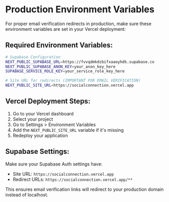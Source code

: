# Production Environment Variables

For proper email verification redirects in production, make sure these environment variables are set in your Vercel deployment:

## Required Environment Variables:

```bash
# Supabase Configuration
NEXT_PUBLIC_SUPABASE_URL=https://fvvqdmkdzbifxaaoyhdk.supabase.co
NEXT_PUBLIC_SUPABASE_ANON_KEY=your_anon_key_here
SUPABASE_SERVICE_ROLE_KEY=your_service_role_key_here

# Site URL for redirects (IMPORTANT FOR EMAIL VERIFICATION)
NEXT_PUBLIC_SITE_URL=https://socialconnection.vercel.app
```

## Vercel Deployment Steps:

1. Go to your Vercel dashboard
2. Select your project
3. Go to Settings > Environment Variables
4. Add the `NEXT_PUBLIC_SITE_URL` variable if it's missing
5. Redeploy your application

## Supabase Settings:

Make sure your Supabase Auth settings have:
- Site URL: `https://socialconnection.vercel.app`
- Redirect URLs: `https://socialconnection.vercel.app/**`

This ensures email verification links will redirect to your production domain instead of localhost.